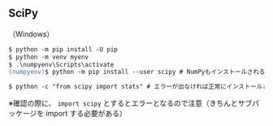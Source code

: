 ## SciPy

（Windows）

```ps
$ python -m pip install -U pip
$ python -m venv myenv
$ .\numpyenv\Scripts\activate
(numpyenv)$ python -m pip install --user scipy # NumPyもインストールされる

$ python -c "from scipy import stats" # エラーが出なければ正常にインストールされている
```

※確認の際に、 `import scipy` とするとエラーとなるので注意（きちんとサブパッケージを import する必要がある）

